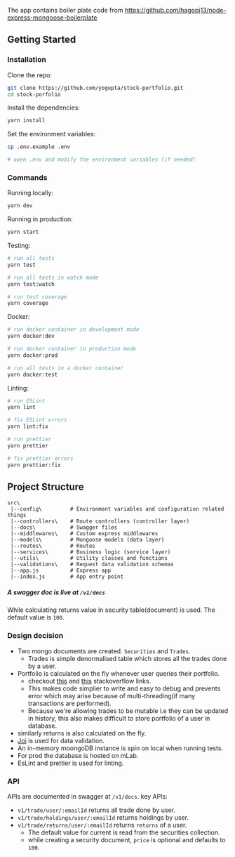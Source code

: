 The app contains boiler plate code from https://github.com/hagopj13/node-express-mongoose-boilerplate

## Getting Started

### Installation

Clone the repo:

```bash
git clone https://github.com/yogupta/stock-portfolio.git
cd stock-porfolio
```

Install the dependencies:

```bash
yarn install
```

Set the environment variables:

```bash
cp .env.example .env

# open .env and modify the environment variables (if needed)
```

### Commands

Running locally:

```bash
yarn dev
```

Running in production:

```bash
yarn start
```

Testing:

```bash
# run all tests
yarn test

# run all tests in watch mode
yarn test:watch

# run test coverage
yarn coverage
```

Docker:

```bash
# run docker container in development mode
yarn docker:dev

# run docker container in production mode
yarn docker:prod

# run all tests in a docker container
yarn docker:test
```

Linting:

```bash
# run ESLint
yarn lint

# fix ESLint errors
yarn lint:fix

# run prettier
yarn prettier

# fix prettier errors
yarn prettier:fix
```

## Project Structure

```
src\
 |--config\         # Environment variables and configuration related things
 |--controllers\    # Route controllers (controller layer)
 |--docs\           # Swagger files
 |--middlewares\    # Custom express middlewares
 |--models\         # Mongoose models (data layer)
 |--routes\         # Routes
 |--services\       # Business logic (service layer)
 |--utils\          # Utility classes and functions
 |--validations\    # Request data validation schemas
 |--app.js          # Express app
 |--index.js        # App entry point
```

##### A swagger doc is live at `/v1/docs`

While calculating returns value in security table(document) is used.
The default value is `100`.

### Design decision

- Two mongo documents are created. `Securities` and `Trades`.
  - Trades is simple denormalised table which stores all the trades done by a user.
- Portfolio is calculated on the fly whenever user queries their portfolio.
  - checkout [this](https://stackoverflow.com/questions/4373968/database-design-calculating-the-account-balance) and [this](https://stackoverflow.com/a/41400500) stackoverflow links.
  - This makes code simplier to write and easy to debug and prevents error which may arise because of multi-threading(if many transactions are performed).
  - Because we're allowing trades to be mutable i.e they can be updated in history, this also makes difficult to store portfolio of a user in database.
- similarly returns is also calculated on the fly.
- [Joi](https://www.npmjs.com/package/joi) is used for data validation.
- An in-memory moongoDB instance is spin on local when running tests.
- For prod the database is hosted on mLab.
- EsLint and prettier is used for linting.

### API
APIs are documented in swagger at `/v1/docs`.
key APIs:
 - `v1/trade/user/:emailId` returns all trade done by user.
 - `v1/trade/holdings/user/:emailId` returns holdings by user.
 - `v1/trade/returns/user/:emailId` returns `returns` of a user. 
    - The default value for current is read from the securities collection.
    - while creating a security document, `price` is optional and defaults to `100`. 
